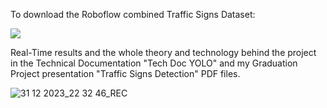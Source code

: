 To download the Roboflow combined Traffic Signs Dataset:

<a href="https://universe.roboflow.com/main-projects-ceyx1/traffic-signs-combined">
    <img src="https://app.roboflow.com/images/download-dataset-badge.svg"></img>
</a>

Real-Time results and the whole theory and technology behind the project in the Technical Documentation "Tech Doc YOLO" and my Graduation Project presentation "Traffic Signs Detection" PDF files.

![31 12 2023_22 32 46_REC](https://github.com/YasmineElegily/Traffic-Signs-Detection/assets/69461886/0cd0dc51-6ade-40b6-897d-b975876eeb15)
